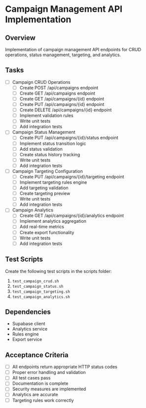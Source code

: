 # Campaign Management API Implementation

## Overview
Implementation of campaign management API endpoints for CRUD operations, status management, targeting, and analytics.

## Tasks
- [ ] Campaign CRUD Operations
  - [ ] Create POST /api/campaigns endpoint
  - [ ] Create GET /api/campaigns endpoint
  - [ ] Create GET /api/campaigns/{id} endpoint
  - [ ] Create PUT /api/campaigns/{id} endpoint
  - [ ] Create DELETE /api/campaigns/{id} endpoint
  - [ ] Implement validation rules
  - [ ] Write unit tests
  - [ ] Add integration tests

- [ ] Campaign Status Management
  - [ ] Create PUT /api/campaigns/{id}/status endpoint
  - [ ] Implement status transition logic
  - [ ] Add status validation
  - [ ] Create status history tracking
  - [ ] Write unit tests
  - [ ] Add integration tests

- [ ] Campaign Targeting Configuration
  - [ ] Create PUT /api/campaigns/{id}/targeting endpoint
  - [ ] Implement targeting rules engine
  - [ ] Add targeting validation
  - [ ] Create targeting preview
  - [ ] Write unit tests
  - [ ] Add integration tests

- [ ] Campaign Analytics
  - [ ] Create GET /api/campaigns/{id}/analytics endpoint
  - [ ] Implement analytics aggregation
  - [ ] Add real-time metrics
  - [ ] Create export functionality
  - [ ] Write unit tests
  - [ ] Add integration tests

## Test Scripts
Create the following test scripts in the scripts folder:
1. `test_campaign_crud.sh`
2. `test_campaign_status.sh`
3. `test_campaign_targeting.sh`
4. `test_campaign_analytics.sh`

## Dependencies
- Supabase client
- Analytics service
- Rules engine
- Export service

## Acceptance Criteria
- [ ] All endpoints return appropriate HTTP status codes
- [ ] Proper error handling and validation
- [ ] All test cases pass
- [ ] Documentation is complete
- [ ] Security measures are implemented
- [ ] Analytics are accurate
- [ ] Targeting rules work correctly 